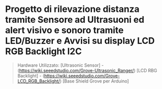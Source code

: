 # Progetto di rilevazione distanza tramite Sensore ad Ultrasuoni ed alert visivo e sonoro tramite LED/Buzzer e Avvisi su display LCD RGB Backlight I2C

> Hardware Utilizzato:
[Ultrasonic Sensor] - (https://wiki.seeedstudio.com/Grove-Ultrasonic_Ranger/)
[LCD RBG Backlight] - (https://wiki.seeedstudio.com/Grove-LCD_RGB_Backlight/)
[Base Shield Grove per Arduino]
